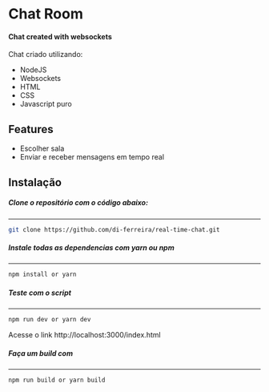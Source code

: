 # Chat Room

#### Chat created with websockets

Chat criado utilizando:

- NodeJS
- Websockets
- HTML
- CSS
- Javascript puro

## Features

- Escolher sala
- Enviar e receber mensagens em tempo real

## Instalação

##### Clone o repositório com o código abaixo:

---

```sh
git clone https://github.com/di-ferreira/real-time-chat.git
```

##### Instale todas as dependencias com yarn ou npm

---

```sh
npm install or yarn
```

##### Teste com o script

---

```sh
npm run dev or yarn dev
```

Acesse o link http://localhost:3000/index.html

##### Faça um build com

---

```sh
npm run build or yarn build
```
